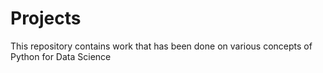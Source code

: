 # Projects
This repository contains work that has been done on various concepts of Python for Data Science
